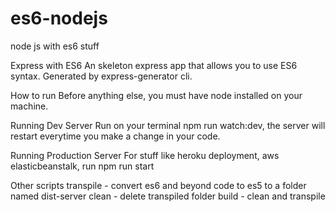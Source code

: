 # es6-nodejs
node js with es6 stuff

Express with ES6
An skeleton express app that allows you to use ES6 syntax. Generated by express-generator cli.

How to run
Before anything else, you must have node installed on your machine.

Running Dev Server
Run on your terminal npm run watch:dev, the server will restart everytime you make a change in your code.

Running Production Server
For stuff like heroku deployment, aws elasticbeanstalk, run npm run start

Other scripts
transpile - convert es6 and beyond code to es5 to a folder named dist-server
clean - delete transpiled folder
build - clean and transpile
